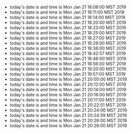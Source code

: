 
* today's date is and time is Mon Jan 21 18:08:00 MST 2019
* today's date is and time is Mon Jan 21 18:11:00 MST 2019
* today's date is and time is Mon Jan 21 18:14:00 MST 2019
* today's date is and time is Mon Jan 21 18:20:00 MST 2019
* today's date is and time is Mon Jan 21 18:23:00 MST 2019
* today's date is and time is Mon Jan 21 18:25:00 MST 2019
* today's date is and time is Mon Jan 21 18:27:00 MST 2019
* today's date is and time is Mon Jan 21 18:29:00 MST 2019
* today's date is and time is Mon Jan 21 18:36:00 MST 2019
* today's date is and time is Mon Jan 21 18:42:57 MST 2019
* today's date is and time is Mon Jan 21 18:46:00 MST 2019
* today's date is and time is Mon Jan 21 18:56:00 MST 2019
* today's date is and time is Mon Jan 21 19:20:00 MST 2019
* today's date is and time is Mon Jan 21 19:57:00 MST 2019
* today's date is and time is Mon Jan 21 20:05:00 MST 2019
* today's date is and time is Mon Jan 21 20:12:00 MST 2019
* today's date is and time is Mon Jan 21 20:14:00 MST 2019
* today's date is and time is Mon Jan 21 20:16:00 MST 2019
* today's date is and time is Mon Jan 21 20:17:00 MST 2019
* today's date is and time is Mon Jan 21 20:22:01 MST 2019
* today's date is and time is Mon Jan 21 20:24:06 MST 2019
* today's date is and time is Mon Jan 21 20:24:59 MST 2019
* today's date is and time is Mon Jan 21 20:26:00 MST 2019
* today's date is and time is Mon Jan 21 20:28:00 MST 2019
